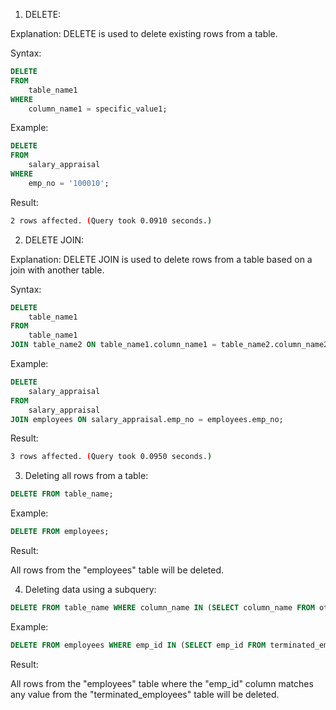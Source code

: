 1. DELETE:

Explanation: DELETE is used to delete existing rows from a table.

Syntax:

```sql
DELETE
FROM
    table_name1
WHERE
    column_name1 = specific_value1;
```

Example: 

```sql
DELETE
FROM
    salary_appraisal
WHERE
    emp_no = '100010';
```

Result:

```bash
2 rows affected. (Query took 0.0910 seconds.)
```

2. DELETE JOIN:

Explanation: DELETE JOIN is used to delete rows from a table based on a join with another table.

Syntax:

```sql
DELETE
    table_name1
FROM
    table_name1
JOIN table_name2 ON table_name1.column_name1 = table_name2.column_name2;
```

Example: 

```sql
DELETE
    salary_appraisal
FROM
    salary_appraisal
JOIN employees ON salary_appraisal.emp_no = employees.emp_no;
```

Result:

```bash
3 rows affected. (Query took 0.0950 seconds.)
```

3. Deleting all rows from a table:

```sql   
DELETE FROM table_name;
```   

Example:
  
```sql
DELETE FROM employees;
```   
Result: 

All rows from the "employees" table will be deleted.

4. Deleting data using a subquery:

```sql   
DELETE FROM table_name WHERE column_name IN (SELECT column_name FROM other_table WHERE condition);
```

Example:

```sql   
DELETE FROM employees WHERE emp_id IN (SELECT emp_id FROM terminated_employees);
```   

Result: 

All rows from the "employees" table where the "emp_id" column matches any value from the "terminated_employees" table will be deleted.
